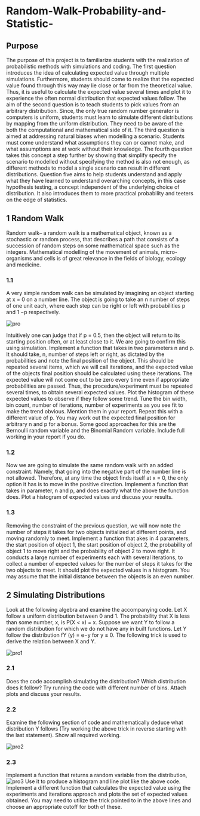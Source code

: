 # Random-Walk-Probability-and-Statistic-
## Purpose
The purpose of this project is to familiarize students with the realization of probabilistic methods with simulations and coding. 
The first question introduces the idea of calculating expected value through multiple simulations. Furthermore, students should come to realize that the expected value found through this way may lie close or far from the theoretical value. Thus, it is useful to calculate the expected value several times and plot it to experience the often normal distribution that expected values follow.
The aim of the second question is to teach students to pick values from an arbitrary distribution. Since, the only true random number generator is computers is uniform, students must learn to simulate different distributions by mapping from the uniform distribution. They need to be aware of the both the computational and mathematical side of it. 
The third question is aimed at addressing natural biases when modelling a scenario. Students must come understand what assumptions they can or cannot make, and what assumptions are at work without their knowledge. 
The fourth question takes this concept a step further by showing that simplify specify the scenario to modelled without specifying the method is also not enough, as different methods to model a single scenario can result in different distributions. 
Question five aims to help students understand and apply what they have learned to understand overarching concepts, in this case hypothesis testing, a concept independent of the underlying choice of distribution. It also introduces them to more practical probability and teeters on the edge of statistics.
## 1 Random Walk 
Random walk– a random walk is a mathematical object, known as a stochastic or random process, that describes a path that consists of a succession of random steps on some mathematical space such as the integers. Mathematical modelling of the movement of animals, micro-organisms and cells is of great relevance in the fields of biology, ecology and medicine.
### 1.1 
A very simple random walk can be simulated by imagining an object starting at x = 0 on a number line. The object is going to take an n number of steps of one unit each, where each step can be right or left with probabilities p and 1 −p respectively.

![pro](https://user-images.githubusercontent.com/60126292/150655588-ca52d94b-5e84-4811-9197-170ec95604b4.PNG)

Intuitively one can judge that if p = 0.5, then the object will return to its starting position often, or at least close to it. We are going to confirm this using simulation. Implement a function that takes in two parameters n and p. It should take, n, number of steps left or right, as dictated by the probabilities and note the final position of the object. This should be repeated several items, which we will call iterations, and the expected value of the objects final position should be calculated using these iterations. The expected value will not come out to be zero every time even if appropriate probabilities are passed. Thus, the procedure/experiment must be repeated several times, to obtain several expected values. Plot the histogram of these expected values to observe if they follow some trend. Tune the bin width, bin count, number of iterations, number of experiments as you see fit to make the trend obvious. Mention them in your report. Repeat this with a different value of p. You may work out the expected final position for arbitrary n and p for a bonus. Some good approaches for this are the Bernoulli random variable and the Binomial Random variable. Include full working in your report if you do.
### 1.2 
Now we are going to simulate the same random walk with an added constraint. Namely, that going into the negative part of the number line is not allowed. Therefore, at any time the object finds itself at x = 0, the only option it has is to move in the positive direction. Implement a function that takes in parameter, n and p, and does exactly what the above the function does. Plot a histogram of expected values and discuss your results.
### 1.3 
Removing the constraint of the previous question, we will now note the number of steps it takes for two objects initialized at different points, and moving randomly to meet. Implement a function that akes in 4 parameters, the start position of object 1, the start position of object 2, the probability of object 1 to move right and the probability of object 2 to move right. It conducts a large number of experiments each with several iterations, to collect a number of expected values for the number of steps it takes for the two objects to meet. It should plot the expected values in a histogram. You may assume that the initial distance between the objects is an even number.
## 2 Simulating Distributions
Look at the following algebra and examine the accompanying code. Let X follow a uniform distribution between 0 and 1. The probability that X is less than some number, x, is P(X < x) = x. Suppose we want Y to follow a random distribution for which we do not have any in built functions. Let Y follow the distribution fY (y) = e−y for y ≥ 0. The following trick is used to derive the relation between X and Y.

![pro1](https://user-images.githubusercontent.com/60126292/150655647-0ab1bc33-5005-4e2d-968f-842215d85a7f.PNG)

### 2.1 
Does the code accomplish simulating the distribution? Which distribution does it follow? Try running the code with different number of bins. Attach plots and discuss your results.
### 2.2 
Examine the following section of code and mathematically deduce what distribution Y follows (Try working the above trick in reverse starting with the last statement). Show all required working.

![pro2](https://user-images.githubusercontent.com/60126292/150655681-464501c3-f56a-47a4-9c17-a855ce6db989.PNG)

### 2.3 
Implement a function that returns a random variable from the distribution,
![pro3](https://user-images.githubusercontent.com/60126292/150655701-947d516f-2657-4ef9-b280-821456870687.PNG)
Use it to produce a histogram and line plot like the above code. Implement a different function that calculates the expected value using the experiments and iterations approach and plots the set of expected values obtained. You may need to utilize the trick pointed to in the above lines and choose an appropriate cutoff for both of these.




